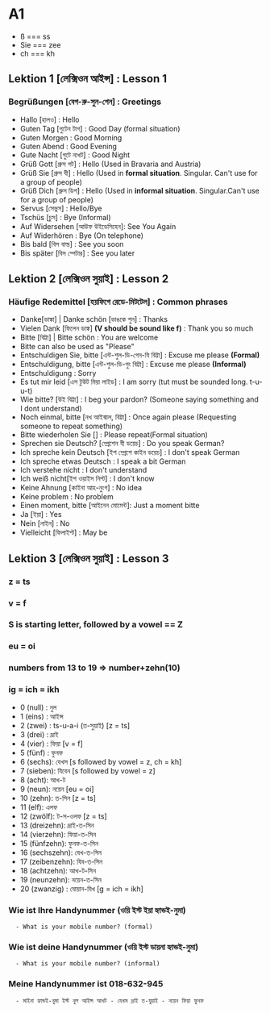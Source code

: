 # A1

  - ß === ss
  - Sie === zee
  - ch === kh
  
## Lektion 1 [লেক্সিওন আইন্স] : Lesson 1 
   ### Begrüßungen [বেগ-রু-সুন-গেন] : Greetings
   - Hallo [হালও] : Hello
   - Guten Tag [গুটেন টাগ] : Good Day (formal situation)
   - Guten Morgen : Good Morning
   - Guten Abend : Good Evening
   - Gute Nacht [গুটে নাখট] : Good Night
   - Grüß Gott [গ্রুস গট] : Hello (Used in Bravaria and Austria)
   - Grüß Sie [গ্রুস যী] : Hello (Used in **formal situation**. Singular. Can't use for a group of people)     
   - Grüß Dich [গ্রুস ডিশ] : Hello (Used in **informal situation**. Singular.Can't use for a group of people)
   - Servus [সেভুস] : Hello/Bye 
   - Tschüs [চুস] : Bye (Informal)
   - Auf Widersehen [আউফ উইডেসিহেন]: See You Again
   - Auf Widerhören : Bye (On telephone)
   - Bis bald [বিস বাল্ড] : See you soon
   - Bis später [বিস শ্পেটার] : See you later


## Lektion 2 [লেক্সিওন সুয়াই] : Lesson 2
   ### Häufige Redemittel [হয়ফিগে রেডে-মিটটেল] : Common phrases
   - Danke[ডাঙ্কা] | Danke schön [ডাঙকে শুন] : Thanks
   - Vielen Dank [ফিলেন ডাঙ্ক] **(V should be sound like f)** : Thank you so much
   - Bitte [বিট্টা] | Bitte schön : You are welcome
   - Bitte can also be used as "Please"
   - Entschuldigen Sie, bitte [এন্ট-শুল-ডি-গেন-যি বিট্টা] : Excuse me please **(Formal)**
   - Entschuldigung, bitte [এন্ট-শুল-ডি-গুং বিট্টা] : Excuse me please **(Informal)**
   - Entschuldigung : Sorry
   - Es tut mir leid [এস টুউট মিয়া লাইড] : I am sorry (tut must be sounded long. t-u-u-t)
   - Wie bitte? [উই বিট্টা] : I beg your pardon? (Someone saying something and I dont understand)
   - Noch einmal, bitte [নখ আইন্মাল, বিট্টা] : Once again please (Requesting someone to repeat something)
   - Bitte wiederholen Sie [] : Please repeat(Formal situation)
   - Sprechen sie Deutsch? [শ্প্রেশেন যী ডয়েচ] : Do you speak German?
   - Ich spreche kein Deutsch [ইশ শ্প্রেশে কাইন ডয়েচ] : I don't speak German
   - Ich spreche etwas Deutsch : I speak a bit German
   - Ich verstehe nicht : I don't understand
   - Ich weiß nicht[ইশ ওয়াইস নিশ্ট] : I don't know
   - Keine Ahnung [কাইনা আহ-নুংগ] : No idea
   - Keine problem : No problem
   - Einen moment, bitte [আইনেন মোমেন্ট]: Just a moment bitte
   - Ja [ইয়া] : Yes
   - Nein [নাইন] : No
   - Vielleicht [ফিলাইশ্ট] : May be

## Lektion 3 [লেক্সিওন সুয়াই] : Lesson 3
   ### z = ts
   ### v = f
   ### S is starting letter, followed by a vowel == Z
   ### eu = oi
   ### numbers from 13 to 19 => number+zehn(10)
   ### ig = ich = ikh
   - 0 (null) :  নুল 
   - 1 (eins) :  আইন্স 
   - 2 (zwei) :  ts-u-a-i (ত-সুয়াই) [z = ts]
   - 3 (drei) :  দ্রাই 
   - 4 (vier) :  ফিয়া  [v = f]
   - 5 (fünf) :  ফুনফ
   - 6 (sechs):  যেখস [s followed by vowel = z, ch = kh]
   - 7 (sieben): যিবেন [s followed by vowel = z] 
   - 8 (acht):   আখ-ট
   - 9 (neun):   নয়েন [eu = oi]
   - 10 (zehn):  ত-সিন [z = ts]
   - 11 (elf):   এলফ
   - 12 (zwölf): ট-স-ওলফ [z = ts]
   - 13 (dreizehn): দ্রাই-ত-সিন
   - 14 (vierzehn): ফিয়া-ত-সিন
   - 15 (fünfzehn): ফুনফ-ত-সিন
   - 16 (sechszehn): যেখ-ত-সিন
   - 17 (zeibenzehn): যিব-ত-সিন
   - 18 (achtzehn): আখ-ট-সিন
   - 19 (neunzehn): নয়েন-ত-সিন
   - 20 (zwanzig) : যোয়ান-যিখ [g = ich = ikh]

  ### Wie ist Ihre Handynummer (ওয়ি ইস্ট ইয়া হ্যান্ডই-নুমা) 
      - What is your mobile number? (formal)
  ### Wie ist deine Handynummer (ওয়ি ইস্ট ডায়না হ্যান্ডই-নুমা)
      - What is your mobile number? (informal)
  ### Meine Handynummer ist 018-632-945
      - মাইনা হ্যান্ডই-নুমা ইস্ট নুল আইন্স আখট - যেখস দ্রাই ত-যুয়াই - নয়েন ফিয়া ফুনফ
